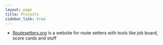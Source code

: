 ```yaml
---
layout: page
title: Projects
sidebar_link: true
---
```


<ul>
  <li><a href="https://www.routesetters.org">Routesetters.org</a> is a website for route setters with tools like job board, score cards and stuff</li>
</ul>

